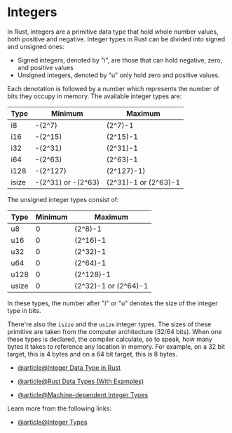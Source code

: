 # Integers

In Rust, integers are a primitive data type that hold whole number values, both positive and negative. Integer types in Rust can be divided into signed and unsigned ones:

- Signed integers, denoted by "i", are those that can hold negative, zero, and positive values
- Unsigned integers, denoted by "u" only hold zero and positive values.

Each denotation is followed by a number which represents the number of bits they occupy in memory. The available integer types are:

|Type|Minimum|Maximum|
|---|---|---|
|i8|-(2^7)|(2^7)-1|
|i16|-(2^15)|(2^15)-1|
|i32|-(2^31)|(2^31)-1|
|i64|-(2^63)|(2^63)-1|
|i128|-(2^127)|(2^127)-1)
|isize|-(2^31) or -(2^63)|(2^31)-1 or (2^63)-1|

The unsigned integer types consist of:

|Type|Minimum|Maximum|
|---|---|---|
|u8|0|(2^8)-1|
|u16|0|(2^16)-1|
|u32|0|(2^32)-1|
|u64|0|(2^64)-1|
|u128|0|(2^128)-1|
|usize|0|(2^32)-1 or (2^64)-1|

In these types, the number after "i" or "u" denotes the size of the integer type in bits.

There're also the `isize` and  the `usize` integer types. The sizes of these primitive are taken from the computer architecture (32/64 bits). When one these types is declared, the compiler calculate, so to speak, how many bytes it takes to reference any location in memory. For example, on a 32 bit target, this is 4 bytes and on a 64 bit target, this is 8 bytes.

- [@article@Integer Data Type in Rust](https://doc.rust-lang.org/book/ch03-02-data-types.html#integer-types)

- [@article@Rust Data Types (With Examples)](https://www.programiz.com/rust/data-types#integer-type)

- [@article@Machine-dependent Integer Types](https://doc.rust-lang.org/reference/types/numeric.html#machine-dependent-integer-types)

Learn more from the following links:

- [@article@Integer Types](https://rust-book.cs.brown.edu/ch03-02-data-types.html#integer-types)
